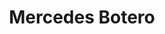 ---
category: residents
layout: post
title: Mercedes Botero  
profession: hat designer
website: www.mercedesbotero.com
image: /images/residents/mercedesbotero_01.png
---